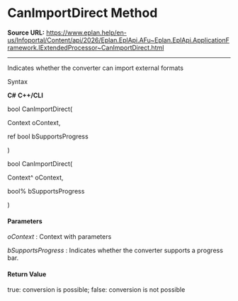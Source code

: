 # CanImportDirect Method

**Source URL:** https://www.eplan.help/en-us/Infoportal/Content/api/2026/Eplan.EplApi.AFu~Eplan.EplApi.ApplicationFramework.IExtendedProcessor~CanImportDirect.html

---

Indicates whether the converter can import external formats

Syntax

**C#**
**C++/CLI**


bool CanImportDirect( 

   Context oContext,

   ref bool bSupportsProgress

)

bool CanImportDirect( 

   Context^ oContext,

   bool% bSupportsProgress

)


#### Parameters

*oContext*
:   Context with parameters

*bSupportsProgress*
:   Indicates whether the converter supports a progress bar.

#### Return Value

true: conversion is possible; false: conversion is not possible
